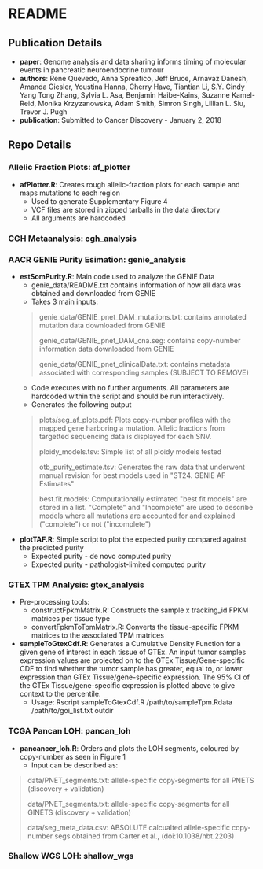 # README #
## Publication Details ##
* **paper**: Genome analysis and data sharing informs timing of molecular events in pancreatic neuroendocrine tumour
* **authors**: Rene Quevedo, Anna Spreafico, Jeff Bruce, Arnavaz Danesh, Amanda Giesler, Youstina Hanna, Cherry Have, Tiantian Li, S.Y. Cindy Yang Tong Zhang, Sylvia L. Asa, Benjamin Haibe-Kains, Suzanne Kamel-Reid, Monika Krzyzanowska, Adam Smith, Simron Singh, Lillian L. Siu, Trevor J. Pugh
* **publication**: Submitted to Cancer Discovery - January 2, 2018

## Repo Details ##
### Allelic Fraction Plots: af_plotter ###
* **afPlotter.R**: Creates rough allelic-fraction plots for each sample and maps mutations to each region
    * Used to generate Supplementary Figure 4
    * VCF files are stored in zipped tarballs in the data directory
    * All arguments are hardcoded

### CGH Metaanalysis: cgh_analysis ###

### AACR GENIE Purity Esimation: genie_analysis ###
* **estSomPurity.R**: Main code used to analyze the GENIE Data
    * genie_data/README.txt contains information of how all data was obtained and downloaded from GENIE
    * Takes 3 main inputs:
    > genie_data/GENIE_pnet_DAM_mutations.txt: contains annotated mutation data downloaded from GENIE
    >
    > genie_data/GENIE_pnet_DAM_cna.seg: contains copy-number information data downloaded from GENIE
    >
    > genie_data/GENIE_pnet_clinicalData.txt: contains metadata associated with corresponding samples (SUBJECT TO REMOVE)
    * Code executes with no further arguments.  All parameters are hardcoded within the script and should be run interactively.
    * Generates the following output
    > plots/seg_af_plots.pdf: Plots copy-number profiles with the mapped gene harboring a mutation.  Allelic fractions from targetted sequencing data is displayed for each SNV.
    >
    > ploidy_models.tsv: Simple list of all ploidy models tested
    >
    > otb_purity_estimate.tsv: Generates the raw data that underwent manual revision for best models used in "ST24. GENIE AF Estimates"
    >
    > best.fit.models: Computationally estimated "best fit models" are stored in a list.  "Complete" and "Incomplete" are used to describe models where all mutations are accounted for and explained ("complete") or not ("incomplete")
* **plotTAF.R**: Simple script to plot the expected purity compared against the predicted purity
    * Expected purity  -  de novo computed purity
    * Expected purity  -  pathologist-limited computed purity

### GTEX TPM Analysis: gtex_analysis ###
* Pre-processing tools:
    * constructFpkmMatrix.R: Constructs the sample x tracking_id FPKM matrices per tissue type
    * convertFpkmToTpmMatrix.R: Converts the tissue-specific FPKM matrices to the associated TPM matrices
* **sampleToGtexCdf.R**: Generates a Cumulative Density Function for a given gene of interest in each tissue of GTEx. An input tumor samples expression values are projected on to the GTEx Tissue/Gene-specific CDF to find whether the tumor sample has greater, equal to, or lower expression than GTEx Tissue/gene-specific expression. The 95% CI of the GTEx Tissue/gene-specific expression is plotted above to give context to the percentile.
    * Usage: Rscript sampleToGtexCdf.R /path/to/sampleTpm.Rdata /path/to/goi_list.txt outdir

### TCGA Pancan LOH: pancan_loh ###
* **pancancer_loh.R**: Orders and plots the LOH segments, coloured by copy-number as seen in Figure 1
    * Input can be described as:
> data/PNET_segments.txt: allele-specific copy-segments for all PNETS (discovery + validation)
>
> data/PNET_segments.txt: allele-specific copy-segments for all GINETS (discovery + validation)
>
> data/seg_meta_data.csv: ABSOLUTE calcualted allele-specific copy-number segs obtained from Carter et al., (doi:10.1038/nbt.2203)

### Shallow WGS LOH: shallow_wgs ###


